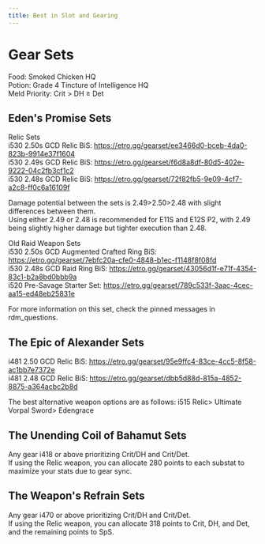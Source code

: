 ```yaml
---
title: Best in Slot and Gearing
---
```

# Gear Sets



Food: Smoked Chicken HQ  
Potion: Grade 4 Tincture of Intelligence HQ  
Meld Priority: Crit > DH ≥ Det  


## Eden's Promise Sets

Relic Sets  
i530 2.50s GCD Relic BiS: <https://etro.gg/gearset/ee3466d0-bceb-4da0-823b-9914e37f1604>  
i530 2.49s GCD Relic BiS: <https://etro.gg/gearset/f6d8a8df-80d5-402e-9222-04c2fb3cf1c2>  
i530 2.48s GCD Relic BiS: <https://etro.gg/gearset/72f82fb5-9e09-4cf7-a2c8-ff0c6a16109f>  


Damage potential between the sets is 2.49>2.50>2.48 with slight differences between them.  
Using either 2.49 or 2.48 is recommended for E11S and E12S P2, with 2.49 being slightly higher damage but tighter execution than 2.48.


Old Raid Weapon Sets  
i530 2.50s GCD Augmented Crafted Ring BiS: <https://etro.gg/gearset/7ebfc20a-cfe0-4848-b1ec-f1148f8f08fd>  
i530 2.48s GCD Raid Ring BiS: <https://etro.gg/gearset/43056d1f-e71f-4354-83c1-b2a8bd0bbb9a>  
i520 Pre-Savage Starter Set: <https://etro.gg/gearset/789c533f-3aac-4cec-aa15-ed48eb25831e>  

For more information on this set, check the pinned messages in rdm_questions.   


## The Epic of Alexander Sets
i481 2.50 GCD Relic BiS: <https://etro.gg/gearset/95e9ffc4-83ce-4cc5-8f58-ac1bb7e7372e>  
i481 2.48 GCD Relic BiS: <https://etro.gg/gearset/dbb5d88d-815a-4852-8875-a364acbc2b8d>  

The best alternative weapon options are as follows: i515 Relic> Ultimate Vorpal Sword>
Edengrace



## The Unending Coil of Bahamut Sets  
Any gear i418 or above prioritizing Crit/DH and Crit/Det.  
If using the Relic weapon, you can allocate 280 points to each substat to maximize your stats due to gear sync.  


## The Weapon's Refrain Sets
Any gear i470 or above prioritizing Crit/DH and Crit/Det.  
If using the Relic weapon, you can allocate 318 points to Crit, DH, and Det, and the remaining points to SpS.   
